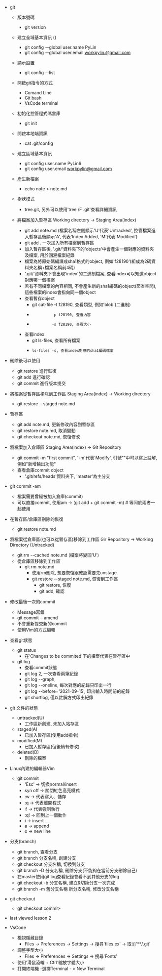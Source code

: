 - git
  - 版本號碼
    - git version

  - 建立全域基本資訊 ()
    - git config --global user.name PyLin
    - git config --global user.email workpylin.@gmail.com

  - 顯示設置
    - git config --list

  - 開啟git指令的方式
    - Comand Line
    - Git bash
    - VsCode terminal

  - 初始化控管程式碼倉庫
    - git init

  - 開啟本地端資訊
    - cat .git/config

  - 建立區域基本資訊
    - git config user.name PyLin6
    - git config user.email workpylin@gmail.com

  - 產生新檔案
    - echo note > note.md

  - 樹狀模式
    - tree.git, 另外可以使用'tree /F .git'查看詳細資訊
  
  - 將檔案加入暫存區 Working directory -> Staging Area(index)
    - git add note.md (檔案名稱左側顯示'U'代表'Untracked', 控管檔案進入暫存區後顯示'A', 代表'Index Added, 'M'代表'Modified')
    - git add . 一次加入所有檔案到暫存區
    - 加入暫存區後, '.git/'資料夾下的'objects'中會產生一個對應的資料夾及檔案, 用於回溯檔案紀錄
    - 檔案為將原始碼編譯成sha1格式的object, 例如'f28190'(組成為2碼資料夾名稱+檔案名稱前4碼)
    - '.git/'資料夾下會出現'index'的二進制檔案, 查看index可以知道object對應哪一個檔案
    - 若有不同檔案的內容相同, 不會產生新的sha1編碼的object(節省空間), 這些檔案的index會指向同一個object
    - 查看暫存object
      - git cat-file -t f28190, 查看類型, 例如'blob'(二進制)
      -              -p f28190, 查看內容
      -              -s f28190, 查看大小
    - 查看index
      - git ls-files, 查看所有檔案
      -     ls-files -s, 查看index對應的sha1編碼檔案

 - 刪除後可以使用
    - git restore 進行恢復
    - git add     進行確認
    - git commit  進行版本提交

  - 將檔案從暫存區移除到工作區 Staging Area(index) -> Working directory
    - git restore --staged note.md

  - 暫存區
    - git add note.md, 更新修改內容到暫存區
    - git restore note.md, 取消變動
    - git checkout note.md, 恢復修改

  - 將檔案加入倉庫區 Staging Area(index) -> Git Repository
    - git commit -m "first commit", '-m'代表'Modify', 引號""中可以寫上註解, 例如"新增輸出功能"
    - 查看倉庫commit object
      - '.git/refs/heads'資料夾下, 'master'為主分支
  
  - git commit -am 
    - 檔案需要曾經被加入倉庫(commit)
    - 可以直接commit, 使用am -> (git add <filename> + git commit -m) # 等同於兩者一起使用

  - 在暫存區/倉庫區刪除的恢復
    - git restore note.md

  - 將檔案從倉庫區(也可以從暫存區)移除到工作區 Gir Repository -> Working Directory (Untracked)
    - git rm --cached note.md (檔案將變回'U')
    - 從倉庫區移除到工作區
      - git rm note.md
        - 使用rm刪除, 想要恢復跟確認需要先unstage
        - git restore --staged note.md, 恢復到工作區
          - git restore, 恢復
          - git add, 確認

  - 修改最後一次的commit
    - Message寫錯
    - git commit --amend
    - 不會重新提交新的commit
    - 使用Vim的方式編輯

  - 查看git狀態
    - git status
      - 在'Changes to be commited'下的檔案代表在暫存區中
    - git log
      - 查看commit狀態
      - git log 2, 一次查看兩筆紀錄
      - git log --graph, 
      - git log --oneline, 每次對應的紀錄只印出一行
      - git log --before='2021-09-15', 印出輸入時間前的紀錄
      - git shortlog, 僅以註解方式印出紀錄

  - git 文件的狀態
    - untracked(U)
      - 工作區新創建, 未加入站存區
    - staged(A)
      - 已加入暫存區(使用add指令)
    - modified(M)
      - 已加入暫存區(但後續有修改)
    - deleted(D)
      - 刪除的檔案
  
- Linux內建的編輯器Vim
  - git commit
    - 'Esc' -> 切換normal/insert
    - syn off -> 關閉紅色高亮模式
    - :w  -> 代表寫入、儲存
    - :q  -> 代表離開程式
    - :!  -> 代表強制執行
    - :q! -> 回到上一個動作
    - i   -> insert
    - a   -> append
    - o   -> new line

- 分支(branch)
  - git branch, 查看分支
  - git branch 分支名稱, 創建分支
  - git checkout 分支名稱, 切換到分支
  - git branch -D 分支名稱, 刪除分支(不能夠在當前分支刪除自己)
  - 在master使用git log查看紀錄會看不到其他分支的log
  - git checkout -b 分支名稱, 建立&切換分支一次完成
  - git branch -m 舊分支名稱 新分支名稱, 修改分支名稱

- git checkout
  - git checkout commit-

- last viewed lesson 2

- VsCode
  - 檢視隱藏目錄
    - Files -> Preferences -> Settings -> 搜尋'files.ex' -> 取消'**/.git'
  - 調整字型大小  
    - Files -> Preferences -> Settings -> 搜尋'Fonts'
  - 使用'滑鼠滾輪 + Ctrl'縮放字體大小
  - 打開終端機
    -選擇Terminal - > New Terminal